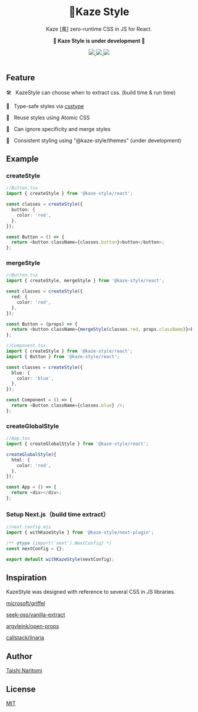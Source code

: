 <div>
  <br>
  <h1 align="center"><b>🎐Kaze Style</b></h1>
  <p align="center">Kaze [風] zero-runtime CSS in JS for React.<p>
  <p align="center"><b>🚧 Kaze Style is under development 🚧</b></p>
  <div align="center">
    <a href='https://www.npmjs.com/package/@kaze-style/react'>
      <img src='https://img.shields.io/npm/v/@kaze-style/react?style=for-the-badge'>
    </a>
    <a href='https://github.com/taishinaritomi/kaze-style/blob/main/LICENSE'>
      <img src='https://img.shields.io/github/license/taishinaritomi/kaze-style?style=for-the-badge'>
    </a>
    <a href='https://www.npmjs.com/package/@kaze-style/react'>
      <img src='https://img.shields.io/npm/types/@kaze-style/react?style=for-the-badge'>
    </a>
  </div>
  <br>
</div>

## Feature

🛠 &nbsp; KazeStyle can choose when to extract css. (build time & run time)

💪 &nbsp; Type-safe styles via [csstype](https://github.com/frenic/csstype)

🦷 &nbsp; Reuse styles using Atomic CSS

👘 &nbsp; Can ignore specificity and merge styles

🎨 &nbsp; Consistent styling using "@kaze-style/themes" (under development)

## Example

### createStyle
```ts
//Button.tsx
import { createStyle } from '@kaze-style/react';

const classes = createStyle({
  button: {
    color: 'red',
  },
});

const Button = () => {
  return <button className={classes.button}>button</button>;
};
```

### mergeStyle

```ts
//Button.tsx
import { createStyle, mergeStyle } from '@kaze-style/react';

const classes = createStyle({
  red: {
    color: 'red',
  },
});

const Button = (props) => {
  return <button className={mergeStyle(classes.red, props.className)}>button</button>;
};
```
```ts
//Component.tsx
import { createStyle } from '@kaze-style/react';
import { Button } from '@kaze-style/react';

const classes = createStyle({
  blue: {
    color: 'blue',
  },
});

const Component = () => {
  return <Button className={classes.blue} />;
};
```
### createGlobalStyle

```ts
//App.tsx
import { createGlobalStyle } from '@kaze-style/react';

createGlobalStyle({
  html: {
    color: 'red',
  },
});

const App = () => {
  return <div></div>;
};
```

### Setup Next.js（build time extract）

```ts
//next.config.mjs
import { withKazeStyle } from '@kaze-style/next-plugin';

/** @type {import('next').NextConfig} */
const nextConfig = {};

export default withKazeStyle(nextConfig);
```

## Inspiration

KazeStyle was designed with reference to several CSS in JS libraries.

[microsoft/griffel](https://github.com/microsoft/griffel)

[seek-oss/vanilla-extract](https://github.com/seek-oss/vanilla-extract)

[argyleink/open-props](https://github.com/argyleink/open-props)

[callstack/linaria](https://github.com/callstack/linaria)

## Author

[Taishi Naritomi](https://github.com/taishinaritomi)

## License

[MIT](https://github.com/taishinaritomi/kaze-style/blob/main/LICENSE)
